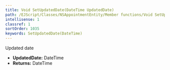 ```yaml
---
title: Void SetUpdatedDate(DateTime UpdatedDate)
path: /EJScript/Classes/NSAppointmentEntity/Member functions/Void SetUpdatedDate(DateTime p_0)
intellisense: 1
classref: 1
sortOrder: 1035
keywords: SetUpdatedDate(DateTime)
---
```



Updated date



* **UpdatedDate:** DateTime
* **Returns:** DateTime


